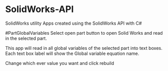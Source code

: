 # SolidWorks-API
SolidWorks utility Apps created using the SolidWorks API with C#

#PartGlobalVariables
Select open part button to open Solid Works and read in the selected part.


This app will read in all global variables of the selected part
into text boxes. Each text box label will show the Global variable 
equation name.

Change which ever value you want and click rebuild

